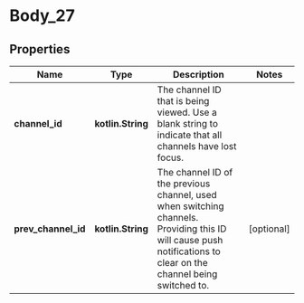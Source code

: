 
# Body_27

## Properties
Name | Type | Description | Notes
------------ | ------------- | ------------- | -------------
**channel_id** | **kotlin.String** | The channel ID that is being viewed. Use a blank string to indicate that all channels have lost focus. | 
**prev_channel_id** | **kotlin.String** | The channel ID of the previous channel, used when switching channels. Providing this ID will cause push notifications to clear on the channel being switched to. |  [optional]



